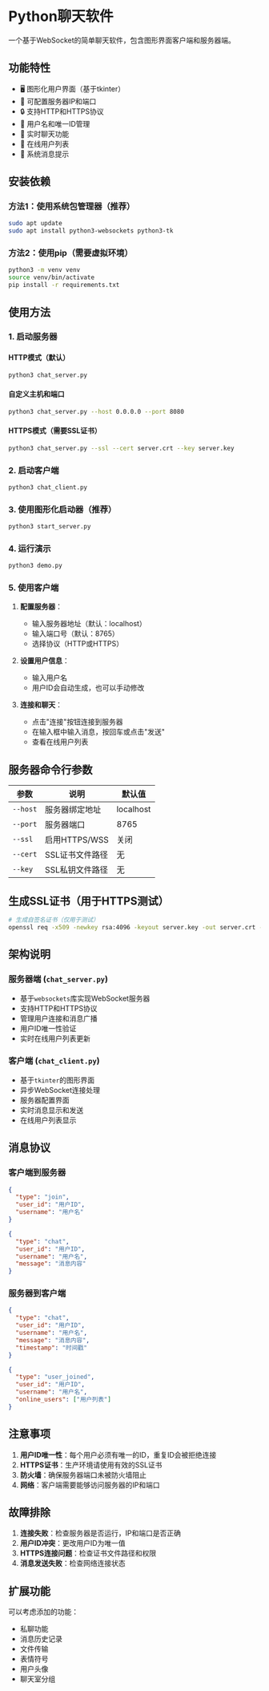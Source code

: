 # Python聊天软件

一个基于WebSocket的简单聊天软件，包含图形界面客户端和服务器端。

## 功能特性

- 🖥️ 图形化用户界面（基于tkinter）
- 🔧 可配置服务器IP和端口
- 🔒 支持HTTP和HTTPS协议
- 👤 用户名和唯一ID管理
- 💬 实时聊天功能
- 👥 在线用户列表
- 📝 系统消息提示

## 安装依赖

### 方法1：使用系统包管理器（推荐）
```bash
sudo apt update
sudo apt install python3-websockets python3-tk
```

### 方法2：使用pip（需要虚拟环境）
```bash
python3 -m venv venv
source venv/bin/activate
pip install -r requirements.txt
```

## 使用方法

### 1. 启动服务器

#### HTTP模式（默认）
```bash
python3 chat_server.py
```

#### 自定义主机和端口
```bash
python3 chat_server.py --host 0.0.0.0 --port 8080
```

#### HTTPS模式（需要SSL证书）
```bash
python3 chat_server.py --ssl --cert server.crt --key server.key
```

### 2. 启动客户端

```bash
python3 chat_client.py
```

### 3. 使用图形化启动器（推荐）

```bash
python3 start_server.py
```

### 4. 运行演示

```bash
python3 demo.py
```

### 5. 使用客户端

1. **配置服务器**：
   - 输入服务器地址（默认：localhost）
   - 输入端口号（默认：8765）
   - 选择协议（HTTP或HTTPS）

2. **设置用户信息**：
   - 输入用户名
   - 用户ID会自动生成，也可以手动修改

3. **连接和聊天**：
   - 点击"连接"按钮连接到服务器
   - 在输入框中输入消息，按回车或点击"发送"
   - 查看在线用户列表

## 服务器命令行参数

| 参数 | 说明 | 默认值 |
|------|------|--------|
| `--host` | 服务器绑定地址 | localhost |
| `--port` | 服务器端口 | 8765 |
| `--ssl` | 启用HTTPS/WSS | 关闭 |
| `--cert` | SSL证书文件路径 | 无 |
| `--key` | SSL私钥文件路径 | 无 |

## 生成SSL证书（用于HTTPS测试）

```bash
# 生成自签名证书（仅用于测试）
openssl req -x509 -newkey rsa:4096 -keyout server.key -out server.crt -days 365 -nodes
```

## 架构说明

### 服务器端 (`chat_server.py`)
- 基于`websockets`库实现WebSocket服务器
- 支持HTTP和HTTPS协议
- 管理用户连接和消息广播
- 用户ID唯一性验证
- 实时在线用户列表更新

### 客户端 (`chat_client.py`)
- 基于`tkinter`的图形界面
- 异步WebSocket连接处理
- 服务器配置界面
- 实时消息显示和发送
- 在线用户列表显示

## 消息协议

### 客户端到服务器
```json
{
  "type": "join",
  "user_id": "用户ID",
  "username": "用户名"
}

{
  "type": "chat",
  "user_id": "用户ID",
  "username": "用户名",
  "message": "消息内容"
}
```

### 服务器到客户端
```json
{
  "type": "chat",
  "user_id": "用户ID",
  "username": "用户名",
  "message": "消息内容",
  "timestamp": "时间戳"
}

{
  "type": "user_joined",
  "user_id": "用户ID",
  "username": "用户名",
  "online_users": ["用户列表"]
}
```

## 注意事项

1. **用户ID唯一性**：每个用户必须有唯一的ID，重复ID会被拒绝连接
2. **HTTPS证书**：生产环境请使用有效的SSL证书
3. **防火墙**：确保服务器端口未被防火墙阻止
4. **网络**：客户端需要能够访问服务器的IP和端口

## 故障排除

1. **连接失败**：检查服务器是否运行，IP和端口是否正确
2. **用户ID冲突**：更改用户ID为唯一值
3. **HTTPS连接问题**：检查证书文件路径和权限
4. **消息发送失败**：检查网络连接状态

## 扩展功能

可以考虑添加的功能：
- 私聊功能
- 消息历史记录
- 文件传输
- 表情符号
- 用户头像
- 聊天室分组